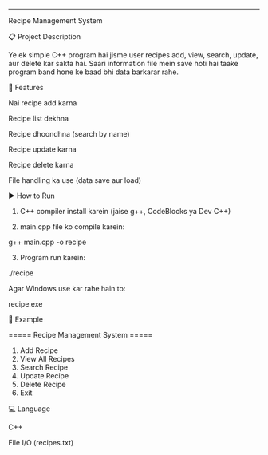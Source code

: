 


---

Recipe Management System

📋 Project Description

Ye ek simple C++ program hai jisme user recipes add, view, search, update, aur delete kar sakta hai. Saari information file mein save hoti hai taake program band hone ke baad bhi data barkarar rahe.

🔧 Features

Nai recipe add karna

Recipe list dekhna

Recipe dhoondhna (search by name)

Recipe update karna

Recipe delete karna

File handling ka use (data save aur load)


▶️ How to Run

1. C++ compiler install karein (jaise g++, CodeBlocks ya Dev C++)


2. main.cpp file ko compile karein:



g++ main.cpp -o recipe

3. Program run karein:



./recipe

Agar Windows use kar rahe hain to:

recipe.exe

🧾 Example

===== Recipe Management System =====
1. Add Recipe
2. View All Recipes
3. Search Recipe
4. Update Recipe
5. Delete Recipe
6. Exit

💻 Language

C++

File I/O (recipes.txt)

